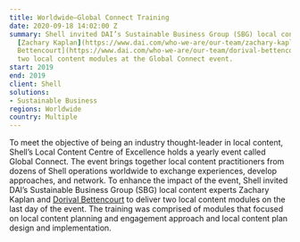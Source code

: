 ```yaml
---
title: Worldwide—Global Connect Training
date: 2020-09-18 14:02:00 Z
summary: Shell invited DAI’s Sustainable Business Group (SBG) local content experts
  [Zachary Kaplan](https://www.dai.com/who-we-are/our-team/zachary-kaplan) and [Dorival
  Bettencourt](https://www.dai.com/who-we-are/our-team/dorival-bettencourt) to deliver
  two local content modules at the Global Connect event.
start: 2019
end: 2019
client: Shell
solutions:
- Sustainable Business
regions: Worldwide
country: Multiple
---
```


To meet the objective of being an industry thought-leader in local content, Shell’s Local Content Centre of Excellence holds a yearly event called Global Connect. The event brings together local content practitioners from dozens of Shell operations worldwide to exchange experiences, develop approaches, and network. To enhance the impact of the event, Shell invited DAI’s Sustainable Business Group (SBG) local content experts Zachary Kaplan and [Dorival Bettencourt](https://www.dai.com/who-we-are/our-team/dorival-bettencourt) to deliver two local content modules on the last day of the event. The training was comprised of modules that focused on local content planning and engagement approach and local content plan design and implementation.